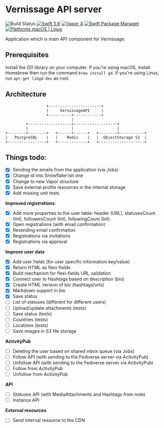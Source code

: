 # Vernissage API server

![Build Status](https://github.com/VernissageApp/VernissageServer/workflows/Build/badge.svg)
[![Swift 5.8](https://img.shields.io/badge/Swift-5.8-orange.svg?style=flat)](ttps://developer.apple.com/swift/)
[![Vapor 4](https://img.shields.io/badge/vapor-4.0-blue.svg?style=flat)](https://vapor.codes)
[![Swift Package Manager](https://img.shields.io/badge/SPM-compatible-4BC51D.svg?style=flat)](https://swift.org/package-manager/)
[![Platforms macOS | Linux](https://img.shields.io/badge/Platforms-macOS%20%7C%20Linux%20-lightgray.svg?style=flat)](https://developer.apple.com/swift/)

Application which is main API component for Vernissage.

## Prerequisites

Install the GD library on your computer. If you're using macOS, install Homebrew then run the command `brew install gd`.
If you're using Linux, run `apt-get libgd-dev` as root.

## Architecture

```
                  +-----------------------+
                  |     VernissageAPI     |
                  +----------+------------+
                             |
         +-------------------+-------------------+
         |                   |                   |
+--------+--------+   +------+------+   +--------+-----------+
|   PostgreSQL    |   |    Redis    |   |  ObjectStorage S3  |
+-----------------+   +-------------+   +--------------------+
```

## Things todo:

- [x] Sending the emails from the application (via Jobs)
- [x] Change id into Snowflake'ish one
- [x] Change to new Vapor structure
- [x] Save external profile resources in the internal storage
- [x] Add missing unit tests

**Improved registrations**:

- [x] Add more properties to the user table: header (URL), statusesCount (Int), followersCount (Int), followingCount (Int).
- [x] Open registrations (with email confirmation)
- [x] Resending email confirmation
- [x] Registrations via invitations
- [x] Registrations via approval

**Improve user data**

- [x] Add user fields (for user specific information key/value)
- [x] Return HTML as flexi-fields
- [x] Build mechanism for flexi-fields URL validation
- [x] Connect user to Hashtags based on description (bio)
- [x] Create HTML version of bio (hashtags/urls)
- [x] Markdown support in bio
- [x] Save status
- [ ] List of statuses (different for different users)
- [ ] Upload/update attachments (tests)
- [ ] Save status (tests)
- [ ] Countries (tests)
- [ ] Locations (tests)
- [ ] Save images in S3 file storage

**ActivityPub**

- [ ] Deleting the user based on shared inbox queue (via Jobs)
- [ ] Follow API (with sending to the Fediverse server via ActivityPub)
- [ ] Unfollow API (with sending to the Fediverse server via ActivityPub)
- [ ] Follow from ActivityPub
- [ ] Unfollow from ActivityPub

**API**

- [ ] Statuses API (with MediaAttachments and Hashtags from note)
- [ ] Instance API

**External resources**

- [ ] Send internal resource to the CDN
